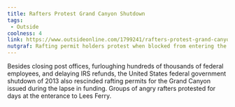 ```yaml
---
title: Rafters Protest Grand Canyon Shutdown
tags:
 - Outside
coolness: 4
link: https://www.outsideonline.com/1799241/rafters-protest-grand-canyon-shutdown
nutgraf: Rafting permit holders protest when blocked from entering the Grand Canyon during the 2013 federal government shutdown.
---
```


Besides closing post offices, furloughing hundreds of thousands of federal employees, and delaying IRS refunds, the United States federal government shutdown of 2013 also rescinded rafting permits for the Grand Canyon issued during the lapse in funding. Groups of angry rafters protested for days at the enterance to Lees Ferry.
